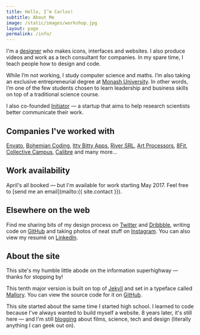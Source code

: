 ```yaml
---
title: Hello, I’m Carlos!
subtitle: About Me
image: /static/images/workshop.jpg
layout: page
permalink: /info/
---
```


I'm a [designer](/work) who makes icons, interfaces and websites. I also produce videos and work as a tech consultant for companies. In my spare time, I teach people how to design and code.

While I’m not working, I study computer science and maths. I’m also taking an exclusive entrepreneurial degree at [Monash University](http://haveyougottheedge.com). In other words, I’m one of the few students chosen to learn leadership and business skills on top of a traditional science course.

I also co-founded [Initiator](http://initiator.fund) — a startup that aims to help research scientists better communicate their work.

## Companies I've worked with

[Envato](http://envato.com), [Bohemian Coding](http://sketchapp.com), [Itty Bitty Apps](http://revealapp.com), [River SRL](http://sparkle.cx), [Art Processors](http://artprocessors.net), [8Fit](http://8fit.com), [Collective Campus](http://collectivecamp.us), [Calibre](http://calibreapp.com) and many more...

## Work availability

April's all booked — but I'm available for work starting May 2017. Feel free to [send me an email](mailto:{{ site.contact }}).

## Elsewhere on the web

Find me sharing bits of my design process on [Twitter](https://twitter.com/cjmlgrto) and [Dribbble](https://dribbble.com/cjmlgrto), writing code on [GitHub](https://github.com/cjmlgrto/mlgrto.com) and taking photos of neat stuff on [Instagram](https://instagram.com/cjmlgrto). You can also view my resumé on [LinkedIn](http://linkedin.com/in/cjmlgrto).

## About the site

This site's my humble little abode on the information superhighway — thanks for stopping by!

This tenth major version is built on top of [Jekyll](http://jekyllrb.com) and set in a typeface called [Mallory](https://frerejones.com/families/mallory). You can view the source code for it on [GitHub](https://github.com/cjmlgrto/mlgrto.com).

This site started about the same time I started high school. I learned to code because I've always wanted to build myself a website. 8 years later, it's still here — and I'm still [blogging](/) about films, science, tech and design (literally anything I can geek out on).
